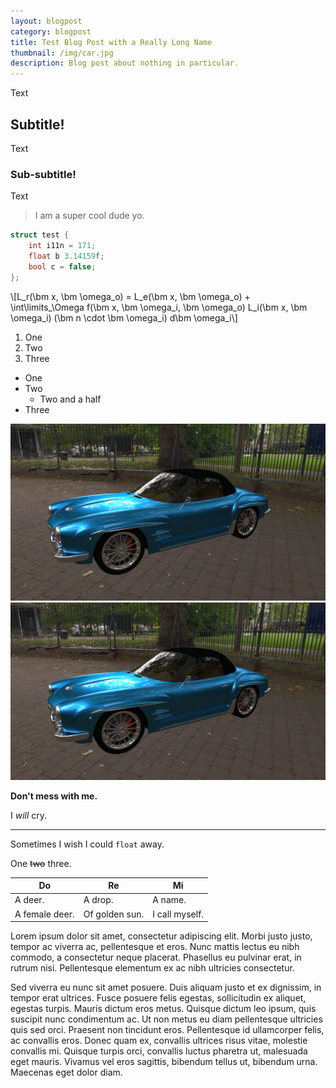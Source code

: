 ```yaml
---
layout: blogpost
category: blogpost
title: Test Blog Post with a Really Long Name
thumbnail: /img/car.jpg
description: Blog post about nothing in particular.
---
```


Text

## Subtitle!

Text

### Sub-subtitle!

Text

> I am a super cool
> dude yo.

```cpp
struct test {
    int i11n = 171;
    float b 3.14159f;
    bool c = false;
};
```

\\[L_r(\bm x, \bm \omega_o) = L_e(\bm x, \bm \omega_o) + \int\limits_\Omega f(\bm x, \bm \omega_i, \bm \omega_o) L_i(\bm x, \bm \omega_i) (\bm n \cdot \bm \omega_i) d\bm \omega_i\\]

1. One
2. Two
3. Three

- One
- Two
  - Two and a half
- Three

![Car render](/img/car.jpg)
![Car render](/img/car.jpg#half)

**Don't mess with me.**

I *will* cry.

---

Sometimes I wish I could `float` away.

One ~~two~~ three.

Do | Re | Mi
--|---|--
A deer. | A drop. | A name.
A female deer. | Of golden sun. | I call myself.

Lorem ipsum dolor sit amet, consectetur adipiscing elit. Morbi justo justo, tempor ac viverra ac, pellentesque et eros. Nunc mattis lectus eu nibh commodo, a consectetur neque placerat. Phasellus eu pulvinar erat, in rutrum nisi. Pellentesque elementum ex ac nibh ultricies consectetur.

Sed viverra eu nunc sit amet posuere. Duis aliquam justo et ex dignissim, in tempor erat ultrices. Fusce posuere felis egestas, sollicitudin ex aliquet, egestas turpis. Mauris dictum eros metus. Quisque dictum leo ipsum, quis suscipit nunc condimentum ac. Ut non metus eu diam pellentesque ultricies quis sed orci. Praesent non tincidunt eros. Pellentesque id ullamcorper felis, ac convallis eros. Donec quam ex, convallis ultrices risus vitae, molestie convallis mi. Quisque turpis orci, convallis luctus pharetra ut, malesuada eget mauris. Vivamus vel eros sagittis, bibendum tellus ut, bibendum urna. Maecenas eget dolor diam.
